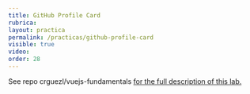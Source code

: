 ```yaml
---
title: GitHub Profile Card
rubrica: 
layout: practica
permalink: /practicas/github-profile-card
visible: true
video: 
order: 28
--- 
```


See repo crguezl/vuejs-fundamentals <a href="https://github.com/crguezl/vuejs-fundamentals#readme" target="_blank">for the full description of this lab.
